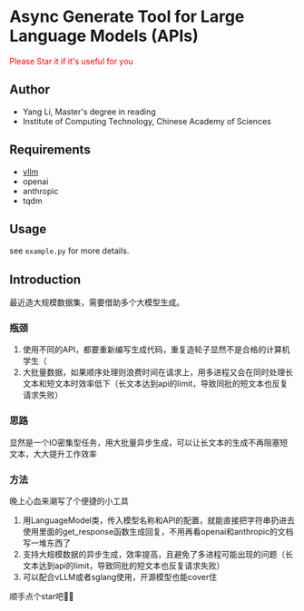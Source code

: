 # Async Generate Tool for Large Language Models (APIs)

<font color=FF0000>Please Star it if it's useful for you</font>

## Author

- Yang Li, Master's degree in reading
- Institute of Computing Technology, Chinese Academy of Sciences

## Requirements

- [vllm](https://github.com/vllm-project/vllm)
- openai
- anthropic
- tqdm

## Usage

see `example.py` for more details.

## Introduction

最近造大规模数据集，需要借助多个大模型生成。

### 瓶颈

1. 使用不同的API，都要重新编写生成代码，重复造轮子显然不是合格的计算机学生（
2. 大批量数据，如果顺序处理则浪费时间在请求上，用多进程又会在同时处理长文本和短文本时效率低下（长文本达到api的limit，导致同批的短文本也反复请求失败）

### 思路

显然是一个IO密集型任务，用大批量异步生成，可以让长文本的生成不再阻塞短文本，大大提升工作效率

### 方法

晚上心血来潮写了个便捷的小工具

1. 用LanguageModel类，传入模型名称和API的配置，就能直接把字符串扔进去使用里面的get_response函数生成回复，不用再看openai和anthropic的文档写一堆东西了
2. 支持大规模数据的异步生成，效率提高，且避免了多进程可能出现的问题（长文本达到api的limit，导致同批的短文本也反复请求失败）
3. 可以配合vLLM或者sglang使用，开源模型也能cover住

顺手点个star吧🫰🏻